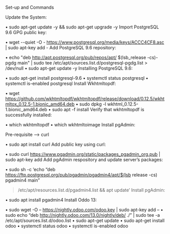 Set-up and Commands

Update the System:

 • sudo apt-get update -y && sudo apt-get upgrade -y
Import PostgreSQL 9.6 GPG public key:

 • wget --quiet -O - https://www.postgresql.org/media/keys/ACCC4CF8.asc | sudo apt-key add -
Add PostgreSQL 9.6 repository:

 • echo "deb http://apt.postgresql.org/pub/repos/apt/ $(lsb_release -cs)-pgdg main" | sudo tee /etc/apt/sources.list.d/postgresql-pgdg.list > /dev/null
 • sudo apt-get update -y
Installing PostgreSQL 9.6:

 • sudo apt-get install postgresql-9.6
 • systemctl status postgresql
 • systemctl is-enabled postgresql
Install Wkhtmltopdf:

 • wget https://github.com/wkhtmltopdf/wkhtmltopdf/release/download/0.12.5/wkhtmltox_0.12.5-1.bionic_amd64.deb
 • sudo dpkg -l wkhtml_0.12.5-1.bionic_amd64.deb
 • sudo apt -f install
Verify that wkhtmltopdf is successfully installed:

 • which wkhtmltopdf
 • which wkhtmltoimage
Install pgAdmin:

Pre-requisite --> curl

 • sudo apt install curl
Add public key using curl:

 • sudo curl https://www.pgadmin.org/static/packages_pgadmin_org.pub | sudo apt-key add
Add pgAdmin respository and update server’s packages:

 • sudo sh -c ‘echo “deb https://ftp.postgresql.org/pub/pgadmin/pgadmin4/apt/$(lsb release -cs) pgadmin4 main” 
   > /etc/apt/resources.list.d/pgadmin4.list && apt update’
Install pgAdmin:

 • sudo apt install pgadmin4
Install Oddo 13:

 • sudo wget -O – https://nightly.odoo.com/odoo.key | sudo apt-key add –
 • sudo echo “deb http://nightly.odoo.com/13.0/nightly/deb/ ./” | sudo tee -a 
   /etc/apt/sources.list.d/odoo.list
 • sudo apt-get update
 • sudo apt-get install odoo
 • systemctl status odoo
 • systemctl is-enabled odoo
